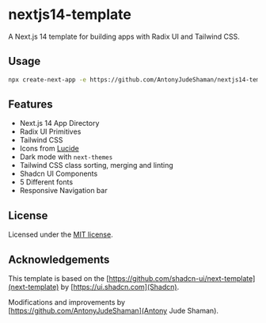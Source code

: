 # nextjs14-template

A Next.js 14 template for building apps with Radix UI and Tailwind CSS.

## Usage

```bash
npx create-next-app -e https://github.com/AntonyJudeShaman/nextjs14-template.git
```

## Features

- Next.js 14 App Directory
- Radix UI Primitives
- Tailwind CSS
- Icons from [Lucide](https://lucide.dev)
- Dark mode with `next-themes`
- Tailwind CSS class sorting, merging and linting
- Shadcn UI Components
- 5 Different fonts
- Responsive Navigation bar

## License

Licensed under the [MIT license](https://github.com/shadcn/ui/blob/main/LICENSE.md).

## Acknowledgements

This template is based on the [https://github.com/shadcn-ui/next-template](next-template) by [https://ui.shadcn.com](Shadcn).

Modifications and improvements by [https://github.com/AntonyJudeShaman](Antony Jude Shaman).
